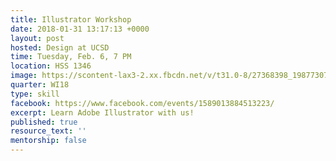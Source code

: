 ```yaml
---
title: Illustrator Workshop
date: 2018-01-31 13:17:13 +0000
layout: post
hosted: Design at UCSD
time: Tuesday, Feb. 6, 7 PM
location: HSS 1346
image: https://scontent-lax3-2.xx.fbcdn.net/v/t31.0-8/27368398_1987730791467382_1373650029703474070_o.jpg?oh=86e922ff492816ac72a01b2fa2f035f5&oe=5B1BF19E
quarter: WI18
type: skill
facebook: https://www.facebook.com/events/1589013884513223/
excerpt: Learn Adobe Illustrator with us!
published: true
resource_text: ''
mentorship: false
---
```

